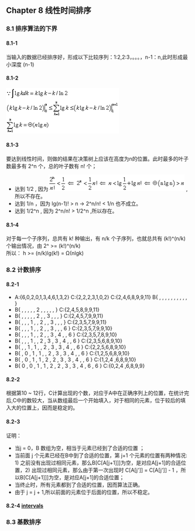 ## Chapter 8  线性时间排序

### 8.1 排序算法的下界

#### 8.1-1
当输入的数据已经排序好，形成以下比较序列：1:2,2:3，。。。，n-1：n,此时形成最小深度 (n-1)   

#### 8.1-2
![812](img/812.gif)   

#### 8.1-3
要达到线性时间，则做的结果在决策树上应该在高度为n的位置。此时最多的叶子数最多有 2^n 个，总的叶子数有 n! 个；   
* 达到 1/2 , 因为![813](img/813a.gif) ,所以不存在。    
* 达到 1/n ，因为 lg(n-1)! > n -> 2^n/n! < 1/n  也不成立。    
* 达到 1/2^n , 因为 2^n/n! > 1/2^n ,所以存在。

#### 8.1-4
对于每一个子序列，总共有 k! 种输出，有 n/k 个子序列，也就总共有 (k!)^(n/k) 个输出情况，由 2^ >= (k!)^(n/k)     
所以： h >= (n/k)lg(k!) = Ω(nlgk)     

### 8.2 计数排序   

#### 8.2-1   
* A:{6,0,2,0,1,3,4,6,1,3,2} C:{2,2,2,3,1,0,2}      C:{2,4,6,8,9,9,11}  B{ , , , , , , , , , , }   
* B{ , , , , , 2 , , , , , }   C:{2,4,5,8,9,9,11}  
* B{ , , , , , 2 ,  , 3 , , , }   C:{2,4,5,7,9,9,11}  
* B{ , , , 1 , , 2 ,  , 3 , , , }   C:{2,3,5,7,9,9,11}  
* B{ , , , 1 , , 2 ,  , 3 , , , 6 }   C:{2,3,5,7,9,9,10}  
* B{ , , , 1 , , 2 ,  , 3 , 4 , , 6 }   C:{2,3,5,7,8,9,10}
* B{ , , , 1 , , 2 , 3  , 3 , 4 , , 6 }   C:{2,3,5,6,8,9,10}
* B{ , , 1 , 1 , , 2 , 3  , 3 , 4 , , 6 }   C:{2,2,5,6,8,9,10}
* B{ , 0 , 1 , 1 , , 2 , 3  , 3 , 4 , , 6 }   C:{1,2,5,6,8,9,10}
* B{ , 0 , 1 , 1 , 2 , 2 , 3  , 3 , 4 , , 6 }   C:{1,2,4 ,6,8,9,10}    
* B{ 0 , 0 , 1 , 1 , 2 , 2 , 3  , 3 , 4 , 6 , 6 }   C:{0,2,4 ,6,8,9,9}    

#### 8.2-2   
根据第10 ~ 12行，C计算出现的个数，对应于A中在正确序列上的位置，在统计完后,C中的数较大，当从数组最后一个开始填入，对于相同的元素，位于较后的填入大的位置上，因而是稳定的。    

#### 8.2-3   
证明：  
* 当j = 0，B 数组为空，相当于元素已经到了合适的位置 ；  
* 当前面 j 个元素已经在B中到了合适的位置，第 j+1 个元素的位置有两种情况: 1) 之前没有出现过相同元素，那么B[C[A[j+1]]]为空，是对应A[j+1]的合适位置，2) 出现过相同元素，那么由于第一次出现时 C[A[j']] = C[A[j']] - 1 ，所以B[C[A[j+1]]]为空，是对应A[j+1]的合适位置；   
* 当终止时，所有元素都到了合适的位置，因而算法正确。   
* 由于 j = j + 1,所以前面的元素位于后面的位置，所以不稳定。   

#### 8.2-4 [intervals](NumSort.java)   

### 8.3 基数排序  
    

